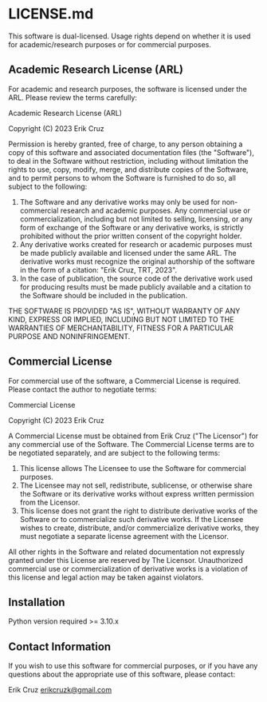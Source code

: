 # LICENSE.md

This software is dual-licensed. Usage rights depend on whether it is used for academic/research purposes or for commercial purposes.

## Academic Research License (ARL)

For academic and research purposes, the software is licensed under the ARL. Please review the terms carefully:

Academic Research License (ARL)

Copyright (C) 2023 Erik Cruz

Permission is hereby granted, free of charge, to any person obtaining a copy of this software and associated documentation files (the "Software"), to deal in the Software without restriction, including without limitation the rights to use, copy, modify, merge, and distribute copies of the Software, and to permit persons to whom the Software is furnished to do so, all subject to the following:

1. The Software and any derivative works may only be used for non-commercial research and academic purposes. Any commercial use or commercialization, including but not limited to selling, licensing, or any form of exchange of the Software or any derivative works, is strictly prohibited without the prior written consent of the copyright holder.
2. Any derivative works created for research or academic purposes must be made publicly available and licensed under the same ARL. The derivative works must recognize the original authorship of the software in the form of a citation: "Erik Cruz, TRT, 2023".
3. In the case of publication, the source code of the derivative work used for producing results must be made publicly available and a citation to the Software should be included in the publication.

THE SOFTWARE IS PROVIDED "AS IS", WITHOUT WARRANTY OF ANY KIND, EXPRESS OR IMPLIED, INCLUDING BUT NOT LIMITED TO THE WARRANTIES OF MERCHANTABILITY, FITNESS FOR A PARTICULAR PURPOSE AND NONINFRINGEMENT.

## Commercial License

For commercial use of the software, a Commercial License is required. Please contact the author to negotiate terms:

Commercial License

Copyright (C) 2023 Erik Cruz

A Commercial License must be obtained from Erik Cruz ("The Licensor") for any commercial use of the Software. The Commercial License terms are to be negotiated separately, and are subject to the following terms:

1. This license allows The Licensee to use the Software for commercial purposes.
2. The Licensee may not sell, redistribute, sublicense, or otherwise share the Software or its derivative works without express written permission from the Licensor.
3. This license does not grant the right to distribute derivative works of the Software or to commercialize such derivative works. If the Licensee wishes to create, distribute, and/or commercialize derivative works, they must negotiate a separate license agreement with the Licensor.

All other rights in the Software and related documentation not expressly granted under this License are reserved by The Licensor. Unauthorized commercial use or commercialization of derivative works is a violation of this license and legal action may be taken against violators.

## Installation

Python version required >= 3.10.x

## Contact Information

If you wish to use this software for commercial purposes, or if you have any questions about the appropriate use of this software, please contact:

Erik Cruz
erikcruzk@gmail.com

